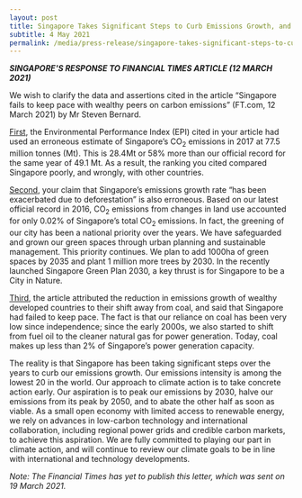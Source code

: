 ```yaml
---
layout: post
title: Singapore Takes Significant Steps to Curb Emissions Growth, and is Committed to National and Global Climate Action
subtitle: 4 May 2021
permalink: /media/press-release/singapore-takes-significant-steps-to-curb-emissions-growth-and-is-committed-to-national-and-global-climate-action
---
```


***SINGAPORE'S RESPONSE TO FINANCIAL TIMES ARTICLE (12 MARCH 2021)***

We wish to clarify the data and assertions cited in the article “Singapore fails to keep pace with wealthy peers on carbon emissions” (FT.com, 12 March 2021) by Mr Steven Bernard. 

<u>First</u>, the Environmental Performance Index (EPI) cited in your article had used an erroneous estimate of Singapore’s CO<sub>2</sub> emissions in 2017 at 77.5 million tonnes (Mt).  This is 28.4Mt or 58% more than our official record for the same year of 49.1 Mt. As a result, the ranking you cited compared Singapore poorly, and wrongly, with other countries. 

<u>Second</u>, your claim that Singapore’s emissions growth rate “has been exacerbated due to deforestation” is also erroneous. Based on our latest official record in 2016, CO<sub>2</sub> emissions from changes in land use accounted for only 0.02% of Singapore’s total CO<sub>2</sub> emissions.  In fact, the greening of our city has been a national priority over the years. We have safeguarded and grown our green spaces through urban planning and sustainable management. This priority continues. We plan to add 1000ha of green spaces by 2035 and plant 1 million more trees by 2030. In the recently launched Singapore Green Plan 2030, a key thrust is for Singapore to be a City in Nature. 

<u>Third</u>, the article attributed the reduction in emissions growth of wealthy developed countries to their shift away from coal, and said that Singapore had failed to keep pace. The fact is that our reliance on coal has been very low since independence; since the early 2000s, we also started to shift from fuel oil to the cleaner natural gas for power generation. Today, coal makes up less than 2% of Singapore’s power generation capacity. 

The reality is that Singapore has been taking significant steps over the years to curb our emissions growth. Our emissions intensity is among the lowest 20 in the world. Our approach to climate action is to take concrete action early. Our aspiration is to peak our emissions by 2030, halve our emissions from its peak by 2050, and to abate the other half as soon as viable. As a small open economy with limited access to renewable energy, we rely on advances in low-carbon technology and international collaboration, including regional power grids and credible carbon markets, to achieve this aspiration. We are fully committed to playing our part in climate action, and will continue to review our climate goals to be in line with international and technology developments.

*Note: The Financial Times has yet to publish this letter, which was sent on 19 March 2021.*
